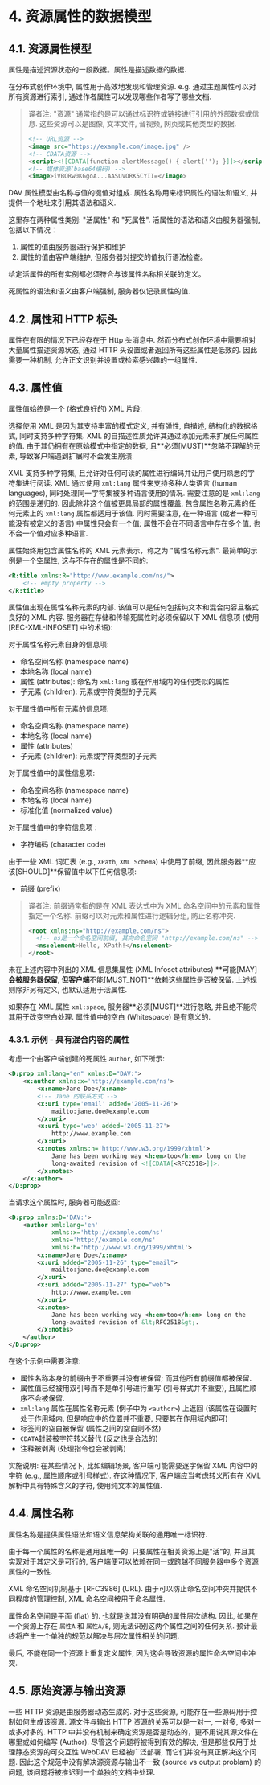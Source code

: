 # 4. 资源属性的数据模型

## 4.1. 资源属性模型

属性是描述资源状态的一段数据。属性是描述数据的数据.

在分布式创作环境中, 属性用于高效地发现和管理资源. e.g. 通过主题属性可以对所有资源进行索引,
通过作者属性可以发现哪些作者写了哪些文档.

> 译者注: "资源" 通常指的是可以通过标识符或链接进行引用的外部数据或信息.
> 这些资源可以是图像, 文本文件, 音视频, 网页或其他类型的数据.
>
> ```xml
> <!-- URL资源 -->
> <image src="https://example.com/image.jpg" />
> <!-- CDATA资源 -->
> <script><![CDATA[function alertMessage() { alert(''); }]]></script>
> <!-- 媒体资源(base64编码) -->
> <image>iVBORw0KGgoA...AASUVORK5CYII=</image>
> ```

DAV 属性模型由名称与值的键值对组成. 属性名称用来标识属性的语法和语义,
并提供一个地址来引用其语法和语义.

这里存在两种属性类别: "活属性" 和 "死属性". 活属性的语法和语义由服务器强制, 包括以下情况：

1. 属性的值由服务器进行保护和维护
2. 属性的值由客户端维护, 但服务器对提交的值执行语法检查。

给定活属性的所有实例都必须符合与该属性名称相关联的定义。

死属性的语法和语义由客户端强制, 服务器仅记录属性的值.

## 4.2. 属性和 HTTP 标头

属性在有限的情况下已经存在于 Http 头消息中. 然而分布式创作环境中需要相对大量属性描述资源状态,
通过 HTTP 头设置或者返回所有这些属性是低效的. 因此需要一种机制,
允许正文识别并设置或检索感兴趣的一组属性.

## 4.3. 属性值

属性值始终是一个 (格式良好的) XML 片段.

选择使用 XML 是因为其支持丰富的模式定义, 并有弹性, 自描述, 结构化的数据格式,
同时支持多种字符集. XML 的自描述性质允许其通过添加元素来扩展任何属性的值.
由于其仍拥有在原始模式中指定的数据, 且**必须[MUST]**忽略不理解的元素,
导致客户端遇到扩展时不会发生崩溃.

XML 支持多种字符集, 且允许对任何可读的属性进行编码并让用户使用熟悉的字符集进行阅读.
XML 通过使用 `xml:lang` 属性来支持多种人类语言 (human languages),
同时处理同一字符集被多种语言使用的情况. 需要注意的是 `xml:lang` 的范围是递归的.
因此除非这个值被更具局部的属性覆盖, 包含属性名称元素的任何元素上的 `xml:lang`
属性都适用于该值. 同时需要注意, 在一种语言 (或者一种可能没有被定义的语言) 中属性只会有一个值;
属性不会在不同语言中存在多个值, 也不会一个值对应多种语言.

属性始终用包含属性名称的 XML 元素表示，称之为 "属性名称元素". 最简单的示例是一个空属性,
这与不存在的属性是不同的:

```xml
<R:title xmlns:R="http://www.example.com/ns/">
    <!-- empty property -->
</R:title>
```

属性值出现在属性名称元素的内部. 该值可以是任何包括纯文本和混合内容且格式良好的 XML 内容.
服务器在存储和传输死属性时必须保留以下 XML 信息项 (使用 [REC-XML-INFOSET] 中的术语):

对于属性名称元素自身的信息项:

- 命名空间名称 (namespace name)
- 本地名称 (local name)
- 属性 (attributes): 命名为 `xml:lang` 或在作用域内的任何类似的属性
- 子元素 (children): 元素或字符类型的子元素

对于属性值中所有元素的信息项:

- 命名空间名称 (namespace name)
- 本地名称 (local name)
- 属性 (attributes)
- 子元素 (children): 元素或字符类型的子元素

对于属性值中的属性信息项:

- 命名空间名称 (namespace name)
- 本地名称 (local name)
- 标准化值 (normalized value)

对于属性值中的字符信息项 :

- 字符编码 (character code)

由于一些 XML 词汇表 (e.g., `XPath`, `XML Schema`) 中使用了前缀,
因此服务器**应该[SHOULD]**保留值中以下任何信息项:

- 前缀 (prefix)

> 译者注: 前缀通常指的是在 XML 表达式中为 XML 命名空间中的元素和属性指定一个名称.
> 前缀可以对元素和属性进行逻辑分组, 防止名称冲突.
>
> ```xml
> <root xmlns:ns="http://example.com/ns">
>   <!-- ns是一个命名空间前缀, 其向命名空间 "http://example.com/ns" -->
>   <ns:element>Hello, XPath!</ns:element>
> </root>
> ```

未在上述内容中列出的 XML 信息集属性 (XML Infoset attributes)
**可能[MAY]**会被服务器保留, 但客户端**不能[MUST_NOT]**依赖这些属性是否被保留.
上述规则除非另有定义, 也默认适用于活属性.

如果存在 XML 属性 `xml:space`, 服务器**必须[MUST]**进行忽略,
并且绝不能将其用于改变空白处理. 属性值中的空白 (Whitespace) 是有意义的.

### 4.3.1. 示例 - 具有混合内容的属性

考虑一个由客户端创建的死属性 `author`, 如下所示:

```xml
<D:prop xml:lang="en" xmlns:D="DAV:">
    <x:author xmlns:x='http://example.com/ns'>
        <x:name>Jane Doe</x:name>
        <!-- Jane 的联系方式 -->
        <x:uri type='email' added='2005-11-26'>
            mailto:jane.doe@example.com
        </x:uri>
        <x:uri type='web' added='2005-11-27'>
            http://www.example.com
        </x:uri>
        <x:notes xmlns:h='http://www.w3.org/1999/xhtml'>
            Jane has been working way <h:em>too</h:em> long on the
            long-awaited revision of <![CDATA[<RFC2518>]]>.
        </x:notes>
    </x:author>
</D:prop>
```

当请求这个属性时, 服务器可能返回:

```xml
<D:prop xmlns:D='DAV:'>
    <author xml:lang='en'
            xmlns:x='http://example.com/ns'
            xmlns='http://example.com/ns'
            xmlns:h='http://www.w3.org/1999/xhtml'>
        <x:name>Jane Doe</x:name>
        <x:uri added="2005-11-26" type="email">
            mailto:jane.doe@example.com
        </x:uri>
        <x:uri added="2005-11-27" type="web">
            http://www.example.com
        </x:uri>
        <x:notes>
            Jane has been working way <h:em>too</h:em> long on the
            long-awaited revision of &lt;RFC2518&gt;.
        </x:notes>
    </author>
</D:prop>
```

在这个示例中需要注意:

- 属性名称本身的前缀由于不重要并没有被保留; 而其他所有前缀值都被保留.
- 属性值已经被用双引号而不是单引号进行重写 (引号样式并不重要), 且属性顺序不会被保留.
- `xml:lang` 属性在属性名称元素 (例子中为 `<author>`) 上返回 (该属性在设置时处于作用域内,
  但是响应中的位置并不重要, 只要其在作用域内即可)
- 标签间的空白被保留 (属性之间的空白则不然)
- `CDATA`封装被字符转义替代 (反之也是合法的)
- 注释被剥离 (处理指令也会被剥离)

实施说明: 在某些情况下, 比如编辑场景, 客户端可能需要逐字保留 XML 内容中的字符
(e.g., 属性顺序或引号样式). 在这种情况下,
客户端应当考虑转义所有在 XML 解析中具有特殊含义的字符, 使用纯文本的属性值.

## 4.4. 属性名称

属性名称是提供属性语法和语义信息架构关联的通用唯一标识符.

由于每一个属性的名称是通用且唯一的. 只要属性在相关资源上是"活"的,
并且其实现对于其定义是可行的, 客户端便可以依赖在同一或跨越不同服务器中多个资源属性的一致性.

XML 命名空间机制基于 [RFC3986] (URL). 由于可以防止命名空间冲突并提供不同程度的管理控制,
XML 命名空间被用于命名属性.

属性命名空间是平面 (flat) 的. 也就是说其没有明确的属性层次结构. 因此,
如果在一个资源上存在 `属性A` 和 `属性A/B`, 则无法识别这两个属性之间的任何关系.
预计最终将产生一个单独的规范以解决与层次属性相关的问题.

最后, 不能在同一个资源上重复定义属性, 因为这会导致资源的属性命名空间中冲突.

## 4.5. 原始资源与输出资源

一些 HTTP 资源是由服务器动态生成的. 对于这些资源, 可能存在一些源码用于控制如何生成该资源.
源文件与输出 HTTP 资源的关系可以是一对一, 一对多, 多对一或多对多的.
HTTP 中并没有机制来确定资源是否是动态的，更不用说其源文件在哪里或如何编写 (Author).
尽管这个问题将被得到有效的解决, 但是那些仅用于处理静态资源的可交互性 WebDAV 已经被广泛部署,
而它们并没有真正解决这个问题.
因此这个规范中没有解决源资源与输出不一致 (source vs output problam) 的问题,
该问题将被推迟到一个单独的文档中处理.
